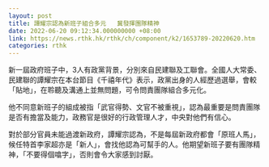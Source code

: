 ```yaml
---
layout: post
title: 譚耀宗認為新班子組合多元   冀發揮團隊精神
date: 2022-06-20 09:12:34.000000000 +08:00
link: https://news.rthk.hk/rthk/ch/component/k2/1653789-20220620.htm
categories: rthk
---
```


新一屆政府班子中，3人有政黨背景，分別來自民建聯及工聯會。全國人大常委、民建聯的譚耀宗在本台節目《千禧年代》表示，政黨出身的人經歷過選舉，會較「貼地」，在聆聽及溝通上並無問題，可令問責團隊組合多元化。

他不同意新班子的組成被指「武官得勢、文官不被重視」，認為最重要是問責團隊是否有擔當及能力，政務官是很好的行政管理人才，中央對他們有信心。

對於部分官員未能過渡新政府，譚耀宗認為，不是每屆新政府都會「原班人馬」，候任特首李家超亦是「新人」，會找他認為可幫手的人。他期望新班子要有團隊精神，「不要得個噏字」，否則會令大家感到討厭。
